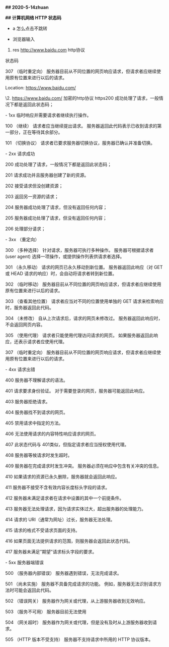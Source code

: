 **## 2020-5-14zhuan**

**## 计算机网络 HTTP 状态码**

- a 怎么点击不跳转

- 浏览器输入 

1. res http://www.baidu.com http协议

状态码

307  （临时重定向） 服务器目前从不同位置的网页响应请求，但请求者应继续使用原有位置来进行以后的请求。

 Location: https://www.baidu.com/ 

\2. https://www.baidu.com/ 加密的http协议 https200   成功处理了请求，一般情况下都是返回此状态码； 



\- 1xx 临时响应并需要请求者继续执行操作。



100  （继续） 请求者应当继续提出请求。 服务器返回此代码表示已收到请求的第一部分，正在等待其余部分。 

101  （切换协议） 请求者已要求服务器切换协议，服务器已确认并准备切换。



\- 2xx 请求成功



200   成功处理了请求，一般情况下都是返回此状态码； 

201   请求成功并且服务器创建了新的资源。 

202   接受请求但没创建资源； 

203   返回另一资源的请求； 

204   服务器成功处理了请求，但没有返回任何内容；

205   服务器成功处理了请求，但没有返回任何内容；

206   处理部分请求；



\- 3xx （重定向） 



300  （多种选择） 针对请求，服务器可执行多种操作。 服务器可根据请求者 (user agent) 选择一项操作，或提供操作列表供请求者选择。 

301  （永久移动） 请求的网页已永久移动到新位置。 服务器返回此响应（对 GET 或 HEAD 请求的响应）时，会自动将请求者转到新位置。 

302  （临时移动） 服务器目前从不同位置的网页响应请求，但请求者应继续使用原有位置来进行以后的请求。 

303  （查看其他位置） 请求者应当对不同的位置使用单独的 GET 请求来检索响应时，服务器返回此代码。 

304  （未修改） 自从上次请求后，请求的网页未修改过。 服务器返回此响应时，不会返回网页内容。 

305  （使用代理） 请求者只能使用代理访问请求的网页。 如果服务器返回此响应，还表示请求者应使用代理。 

307  （临时重定向） 服务器目前从不同位置的网页响应请求，但请求者应继续使用原有位置来进行以后的请求。





\- 4xx 请求出错

 

400  服务器不理解请求的语法。 

401  请求要求身份验证。 对于需要登录的网页，服务器可能返回此响应。 

403  服务器拒绝请求。 

404  服务器找不到请求的网页。 

405  禁用请求中指定的方法。 

406  无法使用请求的内容特性响应请求的网页。 

407  此状态代码与 401类似，但指定请求者应当授权使用代理。 

408  服务器等候请求时发生超时。 

409  服务器在完成请求时发生冲突。 服务器必须在响应中包含有关冲突的信息。 

410  如果请求的资源已永久删除，服务器就会返回此响应。 

411  服务器不接受不含有效内容长度标头字段的请求。 

412  服务器未满足请求者在请求中设置的其中一个前提条件。 

413  服务器无法处理请求，因为请求实体过大，超出服务器的处理能力。 

414  请求的 URI（通常为网址）过长，服务器无法处理。 

415  请求的格式不受请求页面的支持。 

416  如果页面无法提供请求的范围，则服务器会返回此状态代码。 

417  服务器未满足”期望”请求标头字段的要求。





\- 5xx 服务器端错误



500  （服务器内部错误） 服务器遇到错误，无法完成请求。 

501  （尚未实施） 服务器不具备完成请求的功能。 例如，服务器无法识别请求方法时可能会返回此代码。 

502  （错误网关） 服务器作为网关或代理，从上游服务器收到无效响应。 

503  （服务不可用） 服务器目前无法使用 

504  （网关超时） 服务器作为网关或代理，但是没有及时从上游服务器收到请求。 

505  （HTTP 版本不受支持） 服务器不支持请求中所用的 HTTP 协议版本。